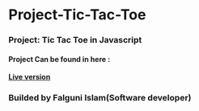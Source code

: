 # Project-Tic-Tac-Toe
### Project: Tic Tac Toe in Javascript


#### Project Can be found in here :
**[Live version](https://rawcdn.githack.com/codershona/Project-Tic-Tac-Toe/3031ebf5c605ad69697b6ad47cb6f3efd2e03c4e/index.html)**

### Builded by Falguni Islam(Software developer)
